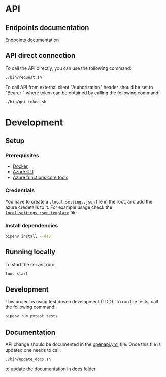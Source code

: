 # API

## Endpoints documentation

[Endpoints documentation](docs/README.md)

## API direct connection

To call the API directly, you can use the following command:

```bash
./bin/request.sh
```

To call API from external client "Authorization" header should be set to "Bearer <token>" where token can be obtained by calling the following command:

```bash
./bin/get_token.sh
```

# Development

## Setup

### Prerequisites

- [Docker](https://docs.docker.com/get-docker/)
- [Azure CLI](https://docs.microsoft.com/en-us/cli/azure/install-azure-cli)
- [Azure functions core tools](https://docs.microsoft.com/en-us/azure/azure-functions/functions-run-local?tabs=linux%2Ccsharp%2Cbash)

### Credentials

You have to create a `.local.settings.json` file in the root, and add the azure credetails to it. For example usage check the [`local.settings.json.template`](.local.settings.json.template) file.

### Install dependencies

```bash
pipenv install --dev
```

## Running locally

To start the server, run:

```bash
func start
```

## Development

This project is using test driven development (TDD). To run the tests, call the following command:

```bash
pipenv run pytest tests
```

## Documentation

API change should be documented in the [openapi.yml](openapi.yml) file. Once this file is updated one needs to call:

```bash
./bin/update_docs.sh
```

to update the documentation in [docs](docs) folder.
